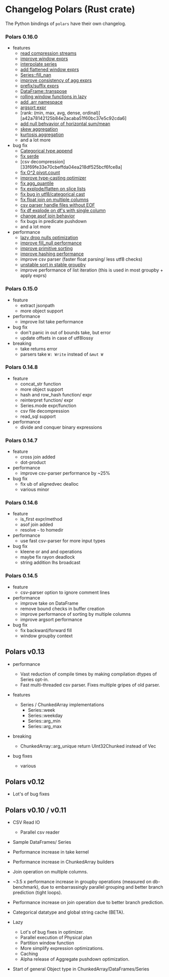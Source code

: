 # Changelog Polars (Rust crate)

The Python bindings of `polars` have their own changelog.

### Polars 0.16.0
* features
  - [read compression streams](05c672965c4f05d78c3d649fa200562d8a78f222)
  - [improve window exprs](49a52f71215b428ee362843c1620983126ed19a4)
  - [interpolate series](28a858da832a12c44f3e352080c06fa06f6798f8)
  - [add flattened window exprs](eaf8bacb5356756d893b041cd06a71771e527597)
  - [Series::fill_nan](38f7acb49e84a605c6c6318447c2dfd9ad41b20f)
  - [improve consistency of agg exprs](93e82d5b6abe4e35389f6c282d01c8a3234f1192)
  - [prefix/suffix exprs](prefix/suffix)
  - [DataFrame::transpose](c3310fc5c68b55b3a5ff11480f36203937fba958)
  - [rolling window functions in lazy](1429dbc6e443cd1dbeada0aa9146dfedf9f7eaaf)
  - [add .arr namespace](42f54e30cc3c40fdbd3271a5a4e10666135a8fa6)
  - [argsort expr](c9c41316ef701e058e65b1b114292b2baf3c032e)
  - [rank: (min, max, avg, dense, ordinal)][a42a78142125b84e2acaba51f60bc37e5c92cda6]
  - [add null behvavior of horizontal sum/mean](e86417a10c4908e5d77d2ec39e8a5b5061101301)
  - [skew aggregation](5b69beebae78da6bf1eb9360394c457e7899c7b1)
  - [kurtosis aggregation](5a21ddcd01c676536dfbf44342b98ba28d6b7831)
  - and a lot more
* bug fix
  - [Categorical type append](b301358246453337d3a391a97616cfb5e68d1e4d)
  - [fix serde](1447a570f604e3a920972bc87dbf3b4f7fd19ac5)
  - [csv decompression][33f69fe33e70cbeffda04ea218df525bcf6fce8a]
  - [fix O^2 pivot.count](21f77c7349da80d937bd7cb6aaeed4af266157d0)
  - [improve type-casting optimizer](ca69f6cab7b095b91e07f3d7899f89a6525a9754)
  - [fix agg_quantile](1f61a1c89fd9ae9f037a8d07bb9dd7bc4dc1a2ef)
  - [fix explode/flatten on slice lists](938cd9ab033e5dac9cf83fc9d915c825a9007bdb)
  - [fix bug in utf8/categorical cast](ecaad33855d9a32f4e822f4b1b548806da724791)
  - [fix float join on multiple columns](e597e93ec52206a6b4a64c8c388e1bab3a405660)
  - [csv parser handle files without EOF](81a79b5be80890fa34ccc011354898ea77a45267)
  - [fix df explode on df's with single column](ef12a1204bc715434433531cf449b0ccbeca9660)
  - [change asof join behavior](bd17e69ff9b1157443fc9381a89cd7a3d2346471)
  - fix bugs in predicate pushdown
  - and a lot more
* performance
  - [lazy drop nulls optimization](4ab0d890e4f07f52cebbd5c2c4accef11f103019)
  - [improve fill_null performance](ae5e6af290086193c35c288f4af9d13edd5795a0)
  - [improve primitive sorting](f0253094bdacda9886e5521d5d380c40ee3b1639)
  - [improve hashing performance](64847767f6af488b8c72ce7e06facec8230fbf86)
  - improve csv parser (faster float parsing/ less utf8 checks)
  - [unstable sort in stable groupby](97139effbc109fdfb7c0cbe1922649b1965c3649)
  - improve performance of list iteration (this is used in most groupby + apply exprs)



### Polars 0.15.0
* feature
  - extract jsonpath
  - more object support
* performance
  - improve list take performance
* bug fix
  - don't panic in out of bounds take, but error
  - update offsets in case of utf8lossy
* breaking
  - take returns error
  - parsers take `W: Write` instead of `&mut W`

### Polars 0.14.8
* feature
  - concat_str function
  - more object support
  - hash and row_hash function/ expr
  - reinterpret function/ expr
  - Series.mode expr/function
  - csv file decompression
  - read_sql support
* performance
  - divide and conquer binary expressions

### Polars 0.14.7
* feature
  - cross join added
  - dot-product
* performance
  - improve csv-parser performance by ~25%
* bug fix
  - fix ub of alignedvec dealloc
  - various minor

### Polars 0.14.6
* feature
  - is_first expr/method
  - asof join added
  - resolve `~` to homedir
* performance
  - use fast csv-parser for more input types
* bug fix
  - kleene or and and operations
  - maybe fix rayon deadlock
  - string addition lhs broadcast

### Polars 0.14.5
* feature
  - csv-parser option to ignore comment lines
* performance
  - improve take on DataFrame
  - remove bound checks in buffer creation
  - improve performance of sorting by multiple columns
  - improve argsort performance
* bug fix
  - fix backward/forward fill
  - window groupby context

## Polars v0.13

* performance
  - Vast reduction of compile times by making compilation dtypes of Series opt-in.
  - Fast multi-threaded csv parser. Fixes multiple gripes of old parser.
  
* features
  - Series / ChunkedArray implementations
    * Series::week
    * Series::weekday
    * Series::arg_min
    * Series::arg_max

* breaking
  - ChunkedArray::arg_unique return UInt32Chunked instead of Vec<u32>
  
* bug fixes
  - various

## Polars v0.12
* Lot's of bug fixes

## Polars v0.10 / v0.11

* CSV Read IO
    - Parallel csv reader
* Sample DataFrames/ Series
* Performance increase in take kernel
* Performance increase in ChunkedArray builders
* Join operation on multiple columns.
* ~3.5 x performance increase in groupby operations (measured on db-benchmark),
  due to embarrassingly parallel grouping and better branch prediction (tight loops).
* Performance increase on join operation due to better branch prediction.
* Categorical datatype and global string cache (BETA).

* Lazy
    - Lot's of bug fixes in optimizer.
    - Parallel execution of Physical plan
    - Partition window function
    - More simplify expression optimizations.
    - Caching
    - Alpha release of Aggregate pushdown optimization.
* Start of general Object type in ChunkedArray/DataFrames/Series

